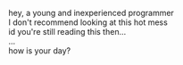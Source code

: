 hey, a young and inexperienced programmer<br>
I don't recommend looking at this hot mess<br>
id you're still reading this then...<br>
...<br>
how is your day?

<!---
trabus322/trabus322 is a ✨ special ✨ repository because its `README.md` (this file) appears on your GitHub profile.
You can click the Preview link to take a look at your changes.
--->
